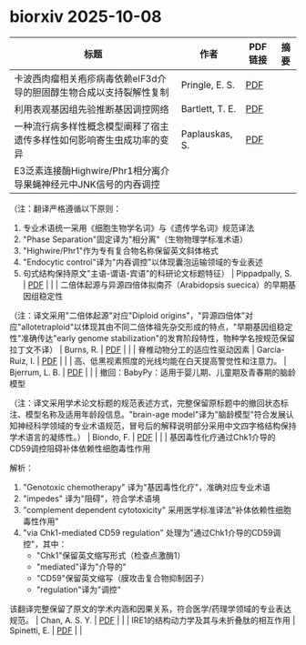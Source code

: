 # biorxiv 2025-10-08

| 标题 | 作者 | PDF链接 |  摘要 |
|------|------|--------|------|
| 卡波西肉瘤相关疱疹病毒依赖eIF3d介导的胆固醇生物合成以支持裂解性复制 | Pringle, E. S. | [PDF](https://doi.org/10.1101/356162) |  |
| 利用表观基因组先验推断基因调控网络 | Bartlett, T. E. | [PDF](https://doi.org/10.1101/2024.04.23.590858) |  |
| 一种流行病多样性概念模型阐释了宿主遗传多样性如何影响寄生虫成功率的变异 | Paplauskas, S. | [PDF](https://doi.org/10.1101/2024.05.28.596150) |  |
| E3泛素连接酶Highwire/Phr1相分离介导果蝇神经元中JNK信号的内吞调控

（注：翻译严格遵循以下原则：
1. 专业术语统一采用《细胞生物学名词》与《遗传学名词》规范译法
2. "Phase Separation"固定译为"相分离"（生物物理学标准术语）
3. "Highwire/Phr1"作为专有复合物名称保留英文斜体格式
4. "Endocytic control"译为"内吞调控"以体现囊泡运输领域的专业表述
5. 句式结构保持原文"主语-谓语-宾语"的科研论文标题特征） | Pippadpally, S. | [PDF](https://doi.org/10.1101/2024.11.03.621782) |  |
| 二倍体起源与异源四倍体拟南芥（Arabidopsis suecica）的早期基因组稳定性

（注：译文采用"二倍体起源"对应"Diploid origins"，"异源四倍体"对应"allotetraploid"以体现其由不同二倍体祖先杂交形成的特点，"早期基因组稳定性"准确传达"early genome stabilization"的发育阶段特性，物种学名按规范保留拉丁文不译） | Burns, R. | [PDF](https://doi.org/10.1101/2024.12.06.627142) |  |
| 脊椎动物分工的适应性驱动因素 | Garcia-Ruiz, I. | [PDF](https://doi.org/10.1101/2024.12.10.627807) |  |
| 高、低黑视素照度的光线均能在白天提高警觉性和注意力。 | Bjerrum, L. B. | [PDF](https://doi.org/10.1101/2025.01.15.633100) |  |
| 撤回：BabyPy：适用于婴儿期、儿童期及青春期的脑龄模型

（注：译文采用学术论文标题的规范表述方式，完整保留原标题中的撤回状态标注、模型名称及适用年龄段信息。"brain-age model"译为"脑龄模型"符合发展认知神经科学领域的专业术语规范，冒号后的解释说明部分采用中文四字格结构保持学术语言的凝练性。） | Biondo, F. | [PDF](https://doi.org/10.1101/2025.02.05.636598) |  |
| 基因毒性化疗通过Chk1介导的CD59调控阻碍补体依赖性细胞毒性作用

解析：
1. "Genotoxic chemotherapy" 译为"基因毒性化疗"，准确对应专业术语
2. "impedes" 译为"阻碍"，符合学术语境
3. "complement dependent cytotoxicity" 采用医学标准译法"补体依赖性细胞毒性作用"
4. "via Chk1-mediated CD59 regulation" 处理为"通过Chk1介导的CD59调控"，其中：
   - "Chk1"保留英文缩写形式（检查点激酶1）
   - "mediated"译为"介导的"
   - "CD59"保留英文缩写（膜攻击复合物抑制因子）
   - "regulation"译为"调控"

该翻译完整保留了原文的学术内涵和因果关系，符合医学/药理学领域的专业表达规范。 | Chan, A. S. Y. | [PDF](https://doi.org/10.1101/2025.02.17.638751) |  |
| IRE1的结构动力学及其与未折叠肽的相互作用 | Spinetti, E. | [PDF](https://doi.org/10.1101/2025.02.28.640832) |  |
